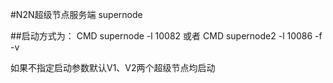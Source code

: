 #N2N超级节点服务端 supernode

##启动方式为：
CMD supernode -l 10082
或者
CMD supernode2 -l 10086 -f -v

如果不指定启动参数默认V1、V2两个超级节点均启动

